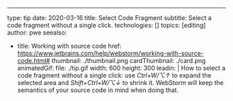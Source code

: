 ---
type: tip
date: 2020-03-16
title: Select Code Fragment
subtitle: Select a code fragment without a single click.
technologies: []
topics: [editing]
author: pwe
seealso:
- title: Working with source code
  href: https://www.jetbrains.com/help/webstorm/working-with-source-code.html#
thumbnail: ./thumbnail.png
cardThumbnail: ./card.png
animatedGif:
  file: ./tip.gif
  width: 600
  height: 300
leadin: |
  How to select a code fragment without a single click: use *Ctrl+W/⌥↑* to expand 
  the selected area and *Shift+Ctrl+W/⌥↓* to shrink it. WebStorm will keep the semantics 
  of your source code in mind when doing that. 
